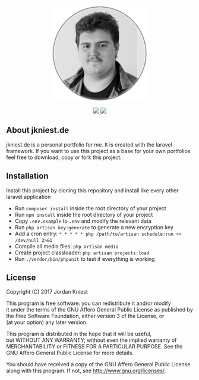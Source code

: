 <p align="center">
    <img src="docs/logo.png" width="256">
</p>

<p align="center">
    <a href="https://travis-ci.org/jkniest/jkniest.de">
        <img src="https://travis-ci.org/jkniest/jkniest.de.svg?branch=develop">
    </a> <a href="https://laravel.com">
        <img src="https://img.shields.io/badge/Laravel-5.4.32-blue.svg">
    </a> 
    
## About jkniest.de

jkniest.de is a personal portfolio for me. It is created with the laravel framework. If you want to use
this project as a base for your own portfolios feel free to download, copy or fork this project.


## Installation

Install this project by cloning this repository and install like every other laravel application

- Run `composer install` inside the root directory of your project
- Run `npm install` inside the root directory of your project
- Copy `.env.example` to `.env` and modify the relevant data
- Run `php artisan key:generate` to generate a new encryption key
- Add a cron entry: `* * * * * php /path/to/artisan schedule:run >> /dev/null 2>&1`
- Compile all media files: `php artisan media`
- Create project classloader: `php artisan projects:load`
- Run `./vendor/bin/phpunit` to test if everything is working


## License

Copyright (C) 2017 Jordan Kniest   
   
This program is free software: you can redistribute it and/or modify   
it under the terms of the GNU Affero General Public License as published by   
the Free Software Foundation, either version 3 of the License, or   
(at your option) any later version.   
   
This program is distributed in the hope that it will be useful,   
but WITHOUT ANY WARRANTY; without even the implied warranty of   
MERCHANTABILITY or FITNESS FOR A PARTICULAR PURPOSE.  See the   
GNU Affero General Public License for more details.   
   
You should have received a copy of the GNU Affero General Public License   
along with this program.  If not, see <http://www.gnu.org/licenses/>.
